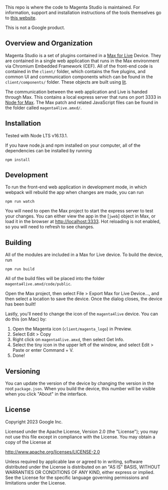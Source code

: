 This repo is where the code to Magenta Studio is maintained. For information, support and installation instructions of the tools themselves go to [this website](https://magenta.tensorflow.org/studio/).

This is not a Google product. 

## Overview and Organization

Magenta Studio is a set of plugins contained in a [Max for Live](https://www.ableton.com/en/live/max-for-live/) Device. They are contained in a single web application that runs in the Max environment via Chromium Embedded Framework (CEF). All of the front-end code is contained in the `client/` folder, which contains the five plugins, and common UI and communication components which can be found in the `client/components/` folder. These objects are built using [lit](https://lit.dev/). 

The communication between the web application and Live is handed through Max. This contains a local express server that runs on port 3333 in [Node for Max](https://cycling74.com/articles/node-for-max-intro-%E2%80%93-let%E2%80%99s-get-started). The Max patch and related JavaScript files can be found in the folder called `magenta4live.amxd/`.

## Installation

Tested with Node LTS v16.13.1. 

If you have node.js and npm installed on your computer, all of the dependencies can be installed by running 

```
npm install
```

## Development

To run the front-end web application in development mode, in which webpack will rebuild the app when changes are made, you can run

```
npm run watch
```

You will need to open the Max project to start the express server to test your changes. You can either view the app in the [`jweb`] object in Max, or load it in the browser at [http://localhost:3333](http://localhost:3333). Hot reloading is not enabled, so you will need to refresh to see changes.

## Building

All of the modules are included in a Max for Live device. To build the device, run

```
npm run build
```

All of the build files will be placed into the folder `magenta4live.amxd/code/public`.

Open the Max project, then select File > Export Max for Live Device..., and then select a location to save the device. Once the dialog closes, the device has been built!

Lastly, you'll need to change the icon of the `magenta4live` device. You can do this (on Mac) by:
1. Open the Magenta icon (`client/magenta_logo`) in Preview.
2. Select Edit > Copy
3. Right click on `magenta4live.amxd`, then select Get Info. 
4. Select the tiny icon in the upper left of the window, and select Edit > Paste or enter Command + V. 
5. Done!

## Versioning
You can update the version of the device by changing the version in the root `package.json`. When you build the device, this number will be visible when you click "About" in the interface.

## License

Copyright 2023 Google Inc.

Licensed under the Apache License, Version 2.0 (the "License"); you may not use this file except in compliance with the License. You may obtain a copy of the License at

http://www.apache.org/licenses/LICENSE-2.0

Unless required by applicable law or agreed to in writing, software distributed under the License is distributed on an "AS IS" BASIS, WITHOUT WARRANTIES OR CONDITIONS OF ANY KIND, either express or implied. See the License for the specific language governing permissions and limitations under the License.
